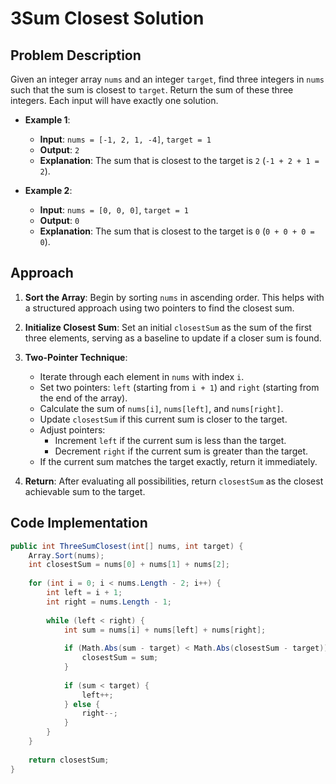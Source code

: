 # 3Sum Closest Solution

## Problem Description
Given an integer array `nums` and an integer `target`, find three integers in `nums` such that the sum is closest to `target`. Return the sum of these three integers. Each input will have exactly one solution.

- **Example 1**:
  - **Input**: `nums = [-1, 2, 1, -4]`, `target = 1`
  - **Output**: `2`
  - **Explanation**: The sum that is closest to the target is `2` (`-1 + 2 + 1 = 2`).

- **Example 2**:
  - **Input**: `nums = [0, 0, 0]`, `target = 1`
  - **Output**: `0`
  - **Explanation**: The sum that is closest to the target is `0` (`0 + 0 + 0 = 0`).

## Approach

1. **Sort the Array**: Begin by sorting `nums` in ascending order. This helps with a structured approach using two pointers to find the closest sum.

2. **Initialize Closest Sum**: Set an initial `closestSum` as the sum of the first three elements, serving as a baseline to update if a closer sum is found.

3. **Two-Pointer Technique**:
   - Iterate through each element in `nums` with index `i`.
   - Set two pointers: `left` (starting from `i + 1`) and `right` (starting from the end of the array).
   - Calculate the sum of `nums[i]`, `nums[left]`, and `nums[right]`.
   - Update `closestSum` if this current sum is closer to the target.
   - Adjust pointers:
     - Increment `left` if the current sum is less than the target.
     - Decrement `right` if the current sum is greater than the target.
   - If the current sum matches the target exactly, return it immediately.

4. **Return**: After evaluating all possibilities, return `closestSum` as the closest achievable sum to the target.

## Code Implementation

```csharp
public int ThreeSumClosest(int[] nums, int target) {
    Array.Sort(nums);
    int closestSum = nums[0] + nums[1] + nums[2];
    
    for (int i = 0; i < nums.Length - 2; i++) {
        int left = i + 1;
        int right = nums.Length - 1;
        
        while (left < right) {
            int sum = nums[i] + nums[left] + nums[right];
            
            if (Math.Abs(sum - target) < Math.Abs(closestSum - target)) {
                closestSum = sum;
            }
            
            if (sum < target) {
                left++;
            } else {
                right--;
            }
        }
    }
    
    return closestSum;
}
